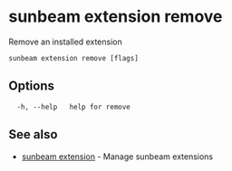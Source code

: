 # sunbeam extension remove

Remove an installed extension

```
sunbeam extension remove [flags]
```

## Options

```
  -h, --help   help for remove
```

## See also

* [sunbeam extension](./sunbeam_extension.md)	 - Manage sunbeam extensions

